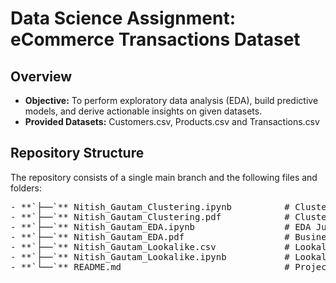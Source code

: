 # Data Science Assignment: eCommerce Transactions Dataset

## Overview
- **Objective:** To perform exploratory data analysis (EDA), build predictive models, and derive actionable insights on given datasets.
- **Provided Datasets:** Customers.csv, Products.csv and Transactions.csv

## Repository Structure
The repository consists of a single main branch and the following files and folders:
<pre>
- **`├──`** Nitish_Gautam_Clustering.ipynb          # Clustering Jupyter Notebook |
- **`├──`** Nitish_Gautam_Clustering.pdf            # Clustering Report
- **`├──`** Nitish_Gautam_EDA.ipynb                 # EDA Jupyter Notebook
- **`├──`** Nitish_Gautam_EDA.pdf                   # Business insights Report
- **`├──`** Nitish_Gautam_Lookalike.csv             # Lookalike csv file
- **`├──`** Nitish_Gautam_Lookalike.ipynb           # Lookalike Jupyter Notebook
- **`└──`** README.md                               # Project documentation
</pre>


